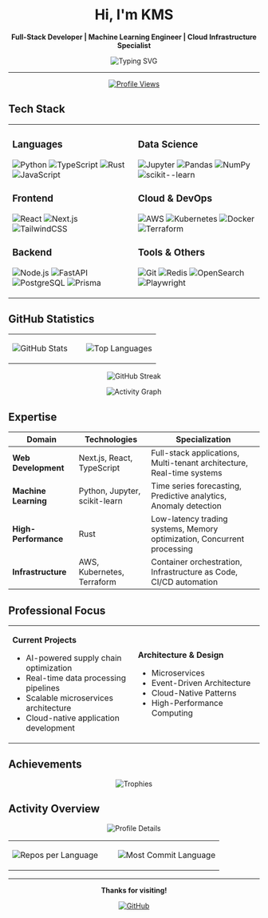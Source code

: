 <div align="center">

# Hi, I'm KMS

**Full-Stack Developer | Machine Learning Engineer | Cloud Infrastructure Specialist**

<img src="https://readme-typing-svg.herokuapp.com?font=Fira+Code&pause=1000&color=36BCF7&center=true&vCenter=true&width=600&lines=Full-Stack+Development;Machine+Learning+%26+Data+Science;Cloud+Infrastructure+%26+DevOps;High-Performance+System+Design" alt="Typing SVG" />

---

[![Profile Views](https://komarev.com/ghpvc/?username=XxxKMSxxX&color=blue&style=flat-square)](https://github.com/XxxKMSxxX)

</div>

## Tech Stack

<table>
<tr>
<td valign="top" width="50%">

### Languages
![Python](https://img.shields.io/badge/Python-3776AB?style=for-the-badge&logo=python&logoColor=white)
![TypeScript](https://img.shields.io/badge/TypeScript-3178C6?style=for-the-badge&logo=typescript&logoColor=white)
![Rust](https://img.shields.io/badge/Rust-000000?style=for-the-badge&logo=rust&logoColor=white)
![JavaScript](https://img.shields.io/badge/JavaScript-F7DF1E?style=for-the-badge&logo=javascript&logoColor=black)

### Frontend
![React](https://img.shields.io/badge/React-61DAFB?style=for-the-badge&logo=react&logoColor=black)
![Next.js](https://img.shields.io/badge/Next.js-000000?style=for-the-badge&logo=next.js&logoColor=white)
![TailwindCSS](https://img.shields.io/badge/Tailwind-38B2AC?style=for-the-badge&logo=tailwind-css&logoColor=white)

### Backend
![Node.js](https://img.shields.io/badge/Node.js-339933?style=for-the-badge&logo=node.js&logoColor=white)
![FastAPI](https://img.shields.io/badge/FastAPI-009688?style=for-the-badge&logo=fastapi&logoColor=white)
![PostgreSQL](https://img.shields.io/badge/PostgreSQL-4169E1?style=for-the-badge&logo=postgresql&logoColor=white)
![Prisma](https://img.shields.io/badge/Prisma-2D3748?style=for-the-badge&logo=prisma&logoColor=white)

</td>
<td valign="top" width="50%">

### Data Science
![Jupyter](https://img.shields.io/badge/Jupyter-F37626?style=for-the-badge&logo=jupyter&logoColor=white)
![Pandas](https://img.shields.io/badge/Pandas-150458?style=for-the-badge&logo=pandas&logoColor=white)
![NumPy](https://img.shields.io/badge/NumPy-013243?style=for-the-badge&logo=numpy&logoColor=white)
![scikit--learn](https://img.shields.io/badge/scikit--learn-F7931E?style=for-the-badge&logo=scikit-learn&logoColor=white)

### Cloud & DevOps
![AWS](https://img.shields.io/badge/AWS-232F3E?style=for-the-badge&logo=amazon-aws&logoColor=white)
![Kubernetes](https://img.shields.io/badge/Kubernetes-326CE5?style=for-the-badge&logo=kubernetes&logoColor=white)
![Docker](https://img.shields.io/badge/Docker-2496ED?style=for-the-badge&logo=docker&logoColor=white)
![Terraform](https://img.shields.io/badge/Terraform-7B42BC?style=for-the-badge&logo=terraform&logoColor=white)

### Tools & Others
![Git](https://img.shields.io/badge/Git-F05032?style=for-the-badge&logo=git&logoColor=white)
![Redis](https://img.shields.io/badge/Redis-DC382D?style=for-the-badge&logo=redis&logoColor=white)
![OpenSearch](https://img.shields.io/badge/OpenSearch-005EB8?style=for-the-badge&logo=opensearch&logoColor=white)
![Playwright](https://img.shields.io/badge/Playwright-2EAD33?style=for-the-badge&logo=playwright&logoColor=white)

</td>
</tr>
</table>

## GitHub Statistics

<div align="center">

<table>
<tr>
<td width="50%">

![GitHub Stats](https://github-readme-stats.vercel.app/api?username=XxxKMSxxX&show_icons=true&theme=tokyonight&hide_border=true&include_all_commits=true&count_private=true)

</td>
<td width="50%">

![Top Languages](https://github-readme-stats.vercel.app/api/top-langs/?username=XxxKMSxxX&layout=compact&theme=tokyonight&hide_border=true&langs_count=8)

</td>
</tr>
</table>

![GitHub Streak](https://github-readme-streak-stats.herokuapp.com/?user=XxxKMSxxX&theme=tokyonight&hide_border=true)

![Activity Graph](https://github-readme-activity-graph.vercel.app/graph?username=XxxKMSxxX&theme=tokyo-night&hide_border=true)

</div>

## Expertise

| Domain | Technologies | Specialization |
|--------|-------------|----------------|
| **Web Development** | Next.js, React, TypeScript | Full-stack applications, Multi-tenant architecture, Real-time systems |
| **Machine Learning** | Python, Jupyter, scikit-learn | Time series forecasting, Predictive analytics, Anomaly detection |
| **High-Performance** | Rust | Low-latency trading systems, Memory optimization, Concurrent processing |
| **Infrastructure** | AWS, Kubernetes, Terraform | Container orchestration, Infrastructure as Code, CI/CD automation |

## Professional Focus

<table>
<tr>
<td width="50%">

**Current Projects**
- AI-powered supply chain optimization
- Real-time data processing pipelines
- Scalable microservices architecture
- Cloud-native application development

</td>
<td width="50%">

**Architecture & Design**
- Microservices
- Event-Driven Architecture
- Cloud-Native Patterns
- High-Performance Computing

</td>
</tr>
</table>

## Achievements

<div align="center">

![Trophies](https://github-profile-trophy.vercel.app/?username=XxxKMSxxX&theme=tokyonight&no-frame=true&row=2&column=6&margin-w=15&margin-h=15)

</div>

## Activity Overview

<div align="center">

![Profile Details](https://github-profile-summary-cards.vercel.app/api/cards/profile-details?username=XxxKMSxxX&theme=tokyonight)

<table>
<tr>
<td width="50%">

![Repos per Language](https://github-profile-summary-cards.vercel.app/api/cards/repos-per-language?username=XxxKMSxxX&theme=tokyonight)

</td>
<td width="50%">

![Most Commit Language](https://github-profile-summary-cards.vercel.app/api/cards/most-commit-language?username=XxxKMSxxX&theme=tokyonight)

</td>
</tr>
</table>

</div>

---

<div align="center">

**Thanks for visiting!**

[![GitHub](https://img.shields.io/badge/GitHub-@XxxKMSxxX-181717?style=flat-square&logo=github)](https://github.com/XxxKMSxxX)

</div>
